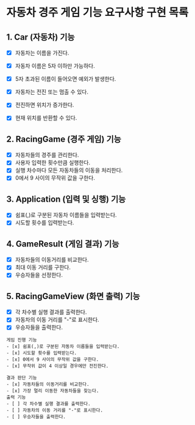 # 자동차 경주 게임 기능 요구사항 구현 목록

## 1. Car (자동차) 기능
- [x] 자동차는 이름을 가진다.
- [x] 자동차 이름은 5자 이하만 가능하다.
- [x] 5자 초과된 이름이 들어오면 예외가 발생한다.
- [x] 자동차는 전진 또는 멈출 수 있다.
- [x] 전진하면 위치가 증가한다.
- [x] 현재 위치를 반환할 수 있다.


## 2. RacingGame (경주 게임) 기능
- [x] 자동차들의 경주를 관리한다.
- [x] 사용자 입력한 횟수만큼 실행한다.
- [x] 실행 차수마다 모든 자동차들의 이동을 처리한다.
- [x] 0에서 9 사이의 무작위 값을 구한다.
## 3. Application (입력 및 싱행) 기능 
- [x] 쉼표(,)로 구분된 자동차 이름들을 입력받는다.
- [x] 시도할 횟수를 입력받는다.

## 4. GameResult (게임 결과) 기능
- [x] 자동차들의 이동거리를 비교한다.
- [x] 최대 이동 거리를 구한다.
- [x] 우승자들을 선정한다.

## 5. RacingGameView (화면 출력) 기능
- [x] 각 차수별 실행 결과를 출력한다.
- [x] 자동차의 이동 거리를 "-"로 표시한다.
- [x] 우승자들을 출력한다.

```
게임 진행 기능
- [x] 쉼표(,)로 구분된 자동차 이름들을 입력받는다.
- [x] 시도할 횟수를 입력받는다.
- [x] 0에서 9 사이의 무작위 값을 구한다.
- [x] 무작위 값이 4 이상일 경우에만 전진한다.

결과 판단 기능
- [x] 자동차들의 이동거리를 비교한다.
- [x] 가장 멀리 이동한 자동차들을 찾는다.
출력 기능
- [ ] 각 차수별 실행 결과를 출력한다.
- [ ] 자동차의 이동 거리를 "-"로 표시한다.
- [ ] 우승자들을 출력한다.
````
